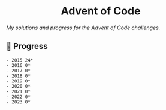 <h1 align="center">Advent of Code</h1>

_My solutions and progress for the Advent of Code challenges._

## 🔨 Progress

```
- 2015 24*
- 2016 0*
- 2017 0*
- 2018 0*
- 2019 0*
- 2020 0*
- 2021 0*
- 2022 0*
- 2023 0*
```
